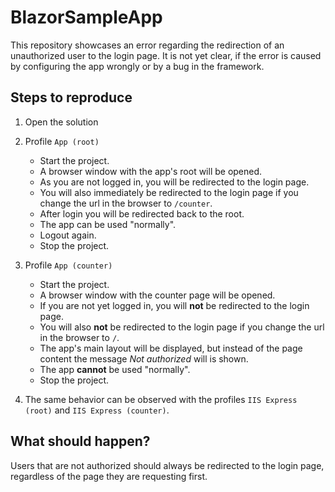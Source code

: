 # BlazorSampleApp

This repository showcases an error regarding the redirection of an unauthorized user to the login page. It is not yet clear, if the error is caused by configuring the app wrongly or by a bug in the framework.

## Steps to reproduce
1. Open the solution

1. Profile `App (root)`
   + Start the project.
   + A browser window with the app's root will be opened.
   + As you are not logged in, you will be redirected to the login page.
   + You will also immediately be redirected to the login page if you change the url in the browser to `/counter`.
   + After login you will be redirected back to the root.
   + The app can be used "normally".
   + Logout again.
   + Stop the project.

1. Profile `App (counter)`
   + Start the project.
   + A browser window with the counter page will be opened.
   + If you are not yet logged in, you will **not** be redirected to the login page.
   + You will also **not** be redirected to the login page if you change the url in the browser to `/`.
   + The app's main layout will be displayed, but instead of the page content the message *Not authorized* will is shown.
   + The app **cannot** be used "normally".
   + Stop the project.

1. The same behavior can be observed with the profiles `IIS Express (root)` and `IIS Express (counter)`.

## What should happen?

Users that are not authorized should always be redirected to the login page, regardless of the page they are requesting first.
